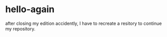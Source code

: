# hello-again
after closing my edition accidently, I have to recreate a resitory to continue my repository.
